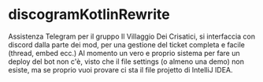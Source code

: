 # discogramKotlinRewrite
Assistenza Telegram per il gruppo Il Villaggio Dei Crisatici, si interfaccia con discord dalla parte dei mod, per una gestione del ticket completa e facile (thread, embed ecc.)
Al momento un vero e proprio sistema per fare un deploy del bot non c'è, visto che il file settings (o almeno una demo) non esiste, ma se proprio vuoi provare ci sta il file projetto di IntelliJ IDEA.
